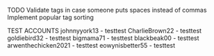 TODO
Validate tags in case someone puts spaces instead of commas
Implement popular tag sorting


TEST ACCOUNTS
johnnyyork13 - testtest
CharlieBrown22 - testtest
goldiebird32 - testtest
bigmama71 - testtest
blackbeak00 - testtest
arwenthechicken2021 - testtest
eowynisbetter55 - testtest

